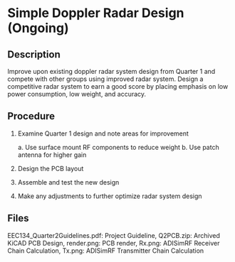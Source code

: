 # Simple Doppler Radar Design (Ongoing)

## Description
Improve upon existing doppler radar system design from Quarter 1 and compete with other groups using improved radar system.  Design a competitive radar system to earn a good score by placing emphasis on low power consumption, low weight, and accuracy.

## Procedure
1)	Examine Quarter 1 design and note areas for improvement

	a.	Use surface mount RF components to reduce weight
	b.	Use patch antenna for higher gain

2)	Design the PCB layout
3)	Assemble  and test the new design 
4)	Make any adjustments to further optimize radar system design


## Files
EEC134_Quarter2Guidelines.pdf: Project Guideline, Q2PCB.zip: Archived KiCAD PCB Design, render.png: PCB render, Rx.png: ADISimRF Receiver Chain Calculation, Tx.png: ADISimRF Transmitter Chain Calculation